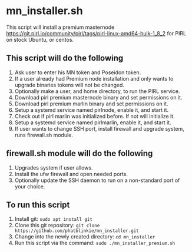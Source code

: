# mn_installer.sh
This script will install a premium masternode https://git.pirl.io/community/pirl/tags/pirl-linux-amd64-hulk-1_8_2 for PIRL on stock Ubuntu, or centos.

## This script will do the following
1. Ask user to enter his MN token and Poseidon token.
2. If a user already had Premium node installation and only wants to upgrade binaries tokens will not be changed.
3. Optionally make a user, and home directory, to run the PIRL service.
4. Download pirl premium masternode binary and set permissions on it.
5. Download pirl premium marlin binary and set permissions on it.
6. Setup a systemd service named pirlnode, enable it, and start it.
7. Check out if pirl marlin was initialized before. If not will initialize it.
8. Setup a systemd service named pirlmarlin, enable it, and start it.
9. If user wants to change SSH port, install firewall and upgrade system, runs firewall.sh module.

## firewall.sh module will do the following
1. Upgrades system if user allows.
2. Install the ufw firewall and open needed ports.
3. Optionally update the SSH daemon to run on a non-standard port of your choice.

## To run this script
1. Install git: `sudo apt install git`
2. Clone this git repository: `git clone https://github.com/phatblinkie/mn_installer.git`
3. Change into the newly created directory: `cd mn_installer`
4. Run this script via the command: `sudo ./mn_installer_premium.sh`

